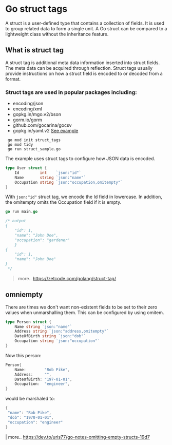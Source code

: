 # Go struct tags

A struct is a user-defined type that contains a collection of fields. It is used to group related data to form a single unit. A Go struct can be compared to a lightweight class without the inheritance feature.

## What is struct tag
A struct tag is additional meta data information inserted into struct fields. The meta data can be acquired through reflection. Struct tags usually provide instructions on how a struct field is encoded to or decoded from a format.

### Struct tags are used in popular packages including:
* encoding/json
* encoding/xml
* gopkg.in/mgo.v2/bson
* gorm.io/gorm
* github.com/gocarina/gocsv
* gopkg.in/yaml.v2
[See example](./struct_sample.go)

```shell
 go mod init struct_tags
 go mod tidy
 go run struct_sample.go 
```
The example uses struct tags to configure how JSON data is encoded.
```go
type User struct {
    Id         int    `json:"id"`
    Name       string `json:"name"`
    Occupation string `json:"occupation,omitempty"`
}
```
With `json:"id"` struct tag, we encode the Id field in lowercase. In addition, the omitempty omits the Occupation field if it is empty.

```go
go run main.go

/* output
{
    "id": 1,
    "name": "John Doe",
    "occupation": "gardener"
    }
{
    "id": 1,
    "name": "John Doe"
}
 */
```
>more.. https://zetcode.com/golang/struct-tag/

## omniempty
There are times we don't want non-existent fields to be set to their zero values when unmarshalling them. This can be configured by using omitem.
```go
type Person struct {
    Name string `json:"name"`
    Address string `json:"address,omitempty"`
    DateOfBirth string `json:"dob"`
    Occupation string `json:"occupation"`
}
```
Now this person:
```go
Person{
    Name:        "Rob Pike",
    Address:     "",
    DateOfBirth: "197-01-01",
    Occupation:  "engineer",
}
```

would be marshaled to:
```go
{
 "name": "Rob Pike",
 "dob": "1970-01-01",
 "occupation": "engineer"
}
```

| more.. https://dev.to/uris77/go-notes-omitting-empty-structs-19d7



